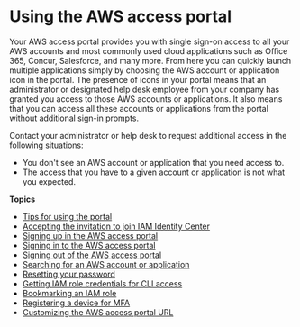 # Using the AWS access portal<a name="using-the-portal"></a>

Your AWS access portal provides you with single sign\-on access to all your AWS accounts and most commonly used cloud applications such as Office 365, Concur, Salesforce, and many more\. From here you can quickly launch multiple applications simply by choosing the AWS account or application icon in the portal\. The presence of icons in your portal means that an administrator or designated help desk employee from your company has granted you access to those AWS accounts or applications\. It also means that you can access all these accounts or applications from the portal without additional sign\-in prompts\.

Contact your administrator or help desk to request additional access in the following situations:
+ You don't see an AWS account or application that you need access to\.
+ The access that you have to a given account or application is not what you expected\.

**Topics**
+ [Tips for using the portal](portaltips.md)
+ [Accepting the invitation to join IAM Identity Center](howtoactivateaccount.md)
+ [Signing up in the AWS access portal](howtosignup.md)
+ [Signing in to the AWS access portal](howtosignin.md)
+ [Signing out of the AWS access portal](howtosignout.md)
+ [Searching for an AWS account or application](howtosearchforapp.md)
+ [Resetting your password](howtoresetpassword.md)
+ [Getting IAM role credentials for CLI access](howtogetcredentials.md)
+ [Bookmarking an IAM role](howtobookmark.md)
+ [Registering a device for MFA](user-device-registration.md)
+ [Customizing the AWS access portal URL](howtochangeURL.md)